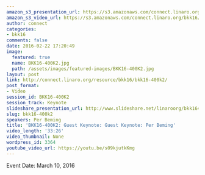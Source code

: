 ```yaml
---
amazon_s3_presentation_url: https://s3.amazonaws.com/connect.linaro.org/bkk16/Presentations/Thursday/BKK16-400A.pdf
amazon_s3_video_url: https://s3.amazonaws.com/connect.linaro.org/bkk16/Videos/Thursday/bkk16-400k2%20The%20Networked%20Society%20and%205G.mp4
author: connect
categories:
- bkk16
comments: false
date: 2016-02-22 17:20:49
image:
  featured: true
  name: BKK16-400K2.jpg
  path: /assets/images/featured-images/BKK16-400K2.jpg
layout: post
link: http://connect.linaro.org/resource/bkk16/bkk16-400k2/
post_format:
- Video
session_id: BKK16-400K2
session_track: Keynote
slideshare_presentation_url: http://www.slideshare.net/linaroorg/bkk16400k2-the-networked-society-and-5g
slug: bkk16-400k2
speakers: Per Beming
title: 'BKK16-400K2: Guest Keynote: Guest Keynote: Per Beming'
video_length: '33:26'
video_thumbnail: None
wordpress_id: 3364
youtube_video_url: https://youtu.be/s09kjutkKmg
---
```


Event Date: March 10, 2016